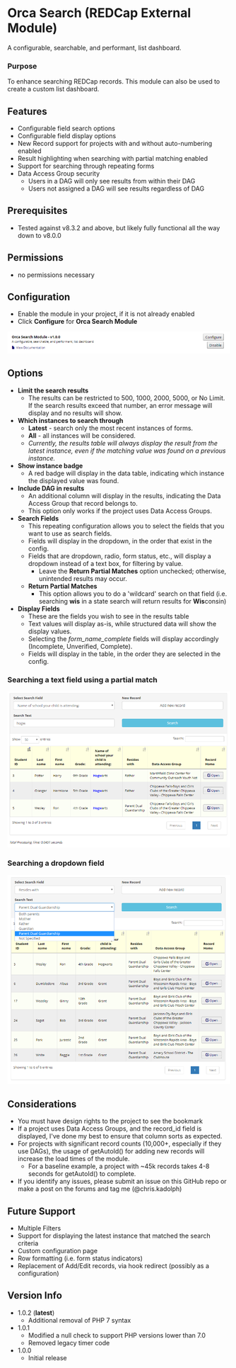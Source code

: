 # Orca Search (REDCap External Module)

A configurable, searchable, and performant, list dashboard.

### Purpose

To enhance searching REDCap records.  This module can also be used to create a custom list dashboard.

## Features

- Configurable field search options
- Configurable field display options
- New Record support for projects with and without auto-numbering enabled
- Result highlighting when searching with partial matching enabled
- Support for searching through repeating forms
- Data Access Group security
  - Users in a DAG will only see results from within their DAG
  - Users not assigned a DAG will see results regardless of DAG

## Prerequisites

- Tested against v8.3.2 and above, but likely fully functional all the way down to v8.0.0

## Permissions

- no permissions necessary

## Configuration

- Enable the module in your project, if it is not already enabled
- Click **Configure** for **Orca Search Module**

![orca_search configuration_1](imgs/os_config_1.PNG)

## Options

- **Limit the search results**
  - The results can be restricted to 500, 1000, 2000, 5000, or No Limit.  If the search results exceed that number, an error message will display and no results will show.
- **Which instances to search through**
  - **Latest** - search only the most recent instances of forms.
  - **All** - all instances will be considered.
  - *Currently, the results table will always display the result from the latest instance, even if the matching value was found on a previous instance.* 
- **Show instance badge**
  - A red badge will display in the data table, indicating which instance the displayed value was found.
- **Include DAG in results**
  - An additional column will display in the results, indicating the Data Access Group that record belongs to.
  - This option only works if the project uses Data Access Groups.
- **Search Fields**
  - This repeating configuration allows you to select the fields that you want to use as search fields.
  - Fields will display in the dropdown, in the order that exist in the config.
  - Fields that are dropdown, radio, form status, etc., will display a dropdown instead of a text box, for filtering by value.
    - Leave the **Return Partial Matches** option unchecked; otherwise, unintended results may occur.
  - **Return Partial Matches**
    - This option allows you to do a 'wildcard' search on that field (i.e. searching **wis** in a state search will return results for **Wis**consin)
- **Display Fields**
  - These are the fields you wish to see in the results table
  - Text values will display as-is, while structured data will show the display values.
  - Selecting the *form_name_complete* fields will display accordingly (Incomplete, Unverified, Complete).
  - Fields will display in the table, in the order they are selected in the config.

### Searching a text field using a partial match
![orca_search configuration_1](imgs/os_dashboard_search_partial.PNG)

### Searching a dropdown field
![orca_search configuration_1](imgs/os_dashboard_search_structured.PNG)

## Considerations

- You must have design rights to the project to see the bookmark
- If a project uses Data Access Groups, and the record_id field is displayed, I've done my best to ensure that column sorts as expected.
- For projects with significant record counts (10,000+, especially if they use DAGs), the usage of getAutoId() for adding new records will increase the load times of the module.
  - For a baseline example, a project with ~45k records takes 4-8 seconds for getAutoId() to complete.
- If you identify any issues, please submit an issue on this GitHub repo or make a post on the forums and tag me (@chris.kadolph)

## Future Support

- Multiple Filters
- Support for displaying the latest instance that matched the search criteria
- Custom configuration page
- Row formatting (i.e. form status indicators)
- Replacement of Add/Edit records, via hook redirect (possibly as a configuration)

## Version Info
- 1.0.2 (**latest**)
  - Additional removal of PHP 7 syntax
- 1.0.1
  - Modified a null check to support PHP versions lower than 7.0
  - Removed legacy timer code
- 1.0.0
  - Initial release